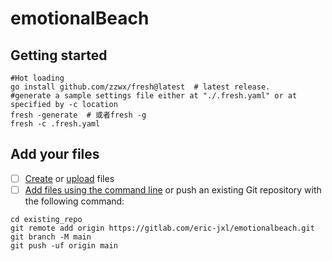# emotionalBeach

## Getting started

```shell
#Hot loading
go install github.com/zzwx/fresh@latest  # latest release.
#generate a sample settings file either at "./.fresh.yaml" or at specified by -c location
fresh -generate  # 或者fresh -g
fresh -c .fresh.yaml
``` 

## Add your files

- [ ] [Create](https://docs.gitlab.com/ee/user/project/repository/web_editor.html#create-a-file)
  or [upload](https://docs.gitlab.com/ee/user/project/repository/web_editor.html#upload-a-file) files
- [ ] [Add files using the command line](https://docs.gitlab.com/ee/gitlab-basics/add-file.html#add-a-file-using-the-command-line)
  or push an existing Git repository with the following command:

```shell
cd existing_repo
git remote add origin https://gitlab.com/eric-jxl/emotionalbeach.git
git branch -M main
git push -uf origin main
```
